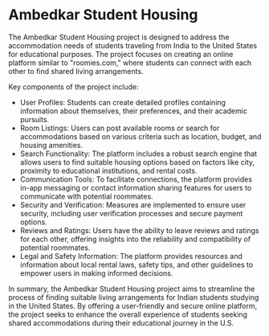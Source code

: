 # Ambedkar Student Housing

The Ambedkar Student Housing project is designed to address the accommodation needs of students
traveling from India to the United States for educational purposes. The project focuses on creating
an online platform similar to "roomies.com," where students can connect with each other to find shared 
living arrangements.

Key components of the project include:
- User Profiles: Students can create detailed profiles containing information about themselves, their preferences, and their academic pursuits.
- Room Listings: Users can post available rooms or search for accommodations based on various criteria such as location, budget, and housing amenities.
- Search Functionality: The platform includes a robust search engine that allows users to find suitable housing options based on factors like city, proximity to educational institutions, and rental costs.
- Communication Tools: To facilitate connections, the platform provides in-app messaging or contact information sharing features for users to communicate with potential roommates.
- Security and Verification: Measures are implemented to ensure user security, including user verification processes and secure payment options.
- Reviews and Ratings: Users have the ability to leave reviews and ratings for each other, offering insights into the reliability and compatibility of potential roommates.
- Legal and Safety Information: The platform provides resources and information about local rental laws, safety tips, and other guidelines to empower users in making informed decisions.

In summary, the Ambedkar Student Housing project aims to streamline the process of finding suitable living 
arrangements for Indian students studying in the United States. By offering a user-friendly and secure online platform, 
the project seeks to enhance the overall experience of students seeking shared accommodations during their educational 
journey in the U.S.